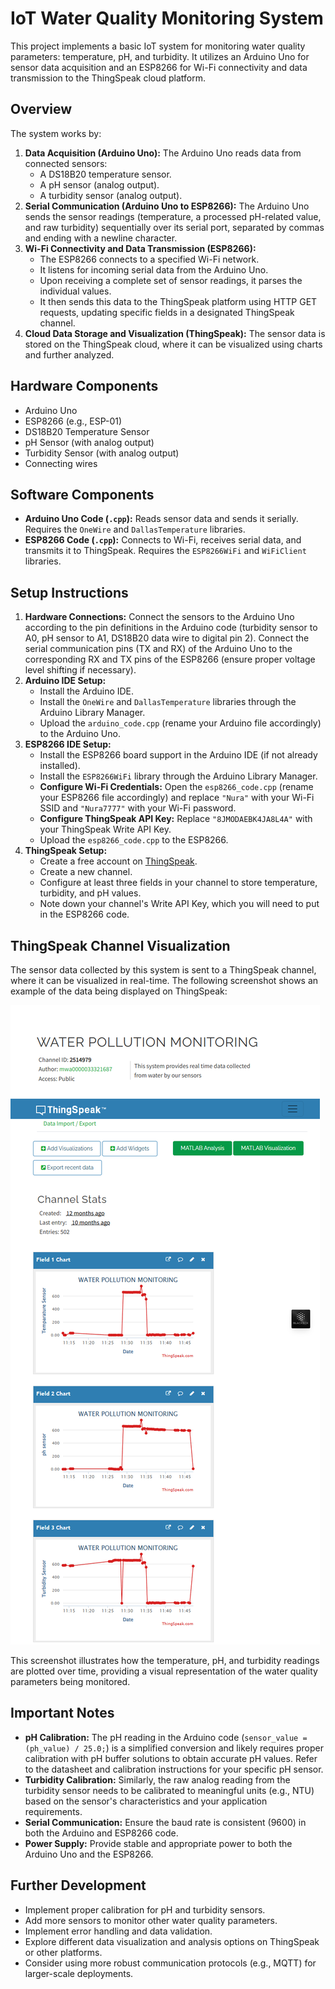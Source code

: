 # IoT Water Quality Monitoring System

This project implements a basic IoT system for monitoring water quality parameters: temperature, pH, and turbidity. It utilizes an Arduino Uno for sensor data acquisition and an ESP8266 for Wi-Fi connectivity and data transmission to the ThingSpeak cloud platform.

## Overview

The system works by:

1.  **Data Acquisition (Arduino Uno):** The Arduino Uno reads data from connected sensors:
    * A DS18B20 temperature sensor.
    * A pH sensor (analog output).
    * A turbidity sensor (analog output).
2.  **Serial Communication (Arduino Uno to ESP8266):** The Arduino Uno sends the sensor readings (temperature, a processed pH-related value, and raw turbidity) sequentially over its serial port, separated by commas and ending with a newline character.
3.  **Wi-Fi Connectivity and Data Transmission (ESP8266):**
    * The ESP8266 connects to a specified Wi-Fi network.
    * It listens for incoming serial data from the Arduino Uno.
    * Upon receiving a complete set of sensor readings, it parses the individual values.
    * It then sends this data to the ThingSpeak platform using HTTP GET requests, updating specific fields in a designated ThingSpeak channel.
4.  **Cloud Data Storage and Visualization (ThingSpeak):** The sensor data is stored on the ThingSpeak cloud, where it can be visualized using charts and further analyzed.

## Hardware Components

* Arduino Uno
* ESP8266 (e.g., ESP-01)
* DS18B20 Temperature Sensor
* pH Sensor (with analog output)
* Turbidity Sensor (with analog output)
* Connecting wires

## Software Components

* **Arduino Uno Code (`.cpp`):** Reads sensor data and sends it serially. Requires the `OneWire` and `DallasTemperature` libraries.
* **ESP8266 Code (`.cpp`):** Connects to Wi-Fi, receives serial data, and transmits it to ThingSpeak. Requires the `ESP8266WiFi` and `WiFiClient` libraries.

## Setup Instructions

1.  **Hardware Connections:** Connect the sensors to the Arduino Uno according to the pin definitions in the Arduino code (turbidity sensor to A0, pH sensor to A1, DS18B20 data wire to digital pin 2). Connect the serial communication pins (TX and RX) of the Arduino Uno to the corresponding RX and TX pins of the ESP8266 (ensure proper voltage level shifting if necessary).
2.  **Arduino IDE Setup:**
    * Install the Arduino IDE.
    * Install the `OneWire` and `DallasTemperature` libraries through the Arduino Library Manager.
    * Upload the `arduino_code.cpp` (rename your Arduino file accordingly) to the Arduino Uno.
3.  **ESP8266 IDE Setup:**
    * Install the ESP8266 board support in the Arduino IDE (if not already installed).
    * Install the `ESP8266WiFi` library through the Arduino Library Manager.
    * **Configure Wi-Fi Credentials:** Open the `esp8266_code.cpp` (rename your ESP8266 file accordingly) and replace `"Nura"` with your Wi-Fi SSID and `"Nura7777"` with your Wi-Fi password.
    * **Configure ThingSpeak API Key:** Replace `"8JMODAEBK4JA8L4A"` with your ThingSpeak Write API Key.
    * Upload the `esp8266_code.cpp` to the ESP8266.
4.  **ThingSpeak Setup:**
    * Create a free account on [ThingSpeak](https://thingspeak.com/).
    * Create a new channel.
    * Configure at least three fields in your channel to store temperature, turbidity, and pH values.
    * Note down your channel's Write API Key, which you will need to put in the ESP8266 code.

## ThingSpeak Channel Visualization

The sensor data collected by this system is sent to a ThingSpeak channel, where it can be visualized in real-time. The following screenshot shows an example of the data being displayed on ThingSpeak:

![ThingSpeak Data Visualization](thingspeak.png)


This screenshot illustrates how the temperature, pH, and turbidity readings are plotted over time, providing a visual representation of the water quality parameters being monitored.

## Important Notes

* **pH Calibration:** The pH reading in the Arduino code (`sensor_value = (ph_value) / 25.0;`) is a simplified conversion and likely requires proper calibration with pH buffer solutions to obtain accurate pH values. Refer to the datasheet and calibration instructions for your specific pH sensor.
* **Turbidity Calibration:** Similarly, the raw analog reading from the turbidity sensor needs to be calibrated to meaningful units (e.g., NTU) based on the sensor's characteristics and your application requirements.
* **Serial Communication:** Ensure the baud rate is consistent (9600) in both the Arduino and ESP8266 code.
* **Power Supply:** Provide stable and appropriate power to both the Arduino Uno and the ESP8266.

## Further Development

* Implement proper calibration for pH and turbidity sensors.
* Add more sensors to monitor other water quality parameters.
* Implement error handling and data validation.
* Explore different data visualization and analysis options on ThingSpeak or other platforms.
* Consider using more robust communication protocols (e.g., MQTT) for larger-scale deployments.
